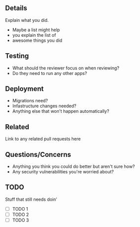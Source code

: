 ## Details

Explain what you did.

- Maybe a list might help
- you explain the list of
- awesome things you did

## Testing

- What should the reviewer focus on when reviewing?
- Do they need to run any other apps?

## Deployment

- Migrations need?
- Infastructure changes needed?
- Anything else that won't happen automatically?

## Related

Link to any related pull requests here

## Questions/Concerns

- Anything you think you could do better but aren't sure how?
- Any security vulnerabilities you're worried about?

## TODO

Stuff that still needs doin'

- [ ] TODO 1
- [ ] TODO 2
- [ ] TODO 3
